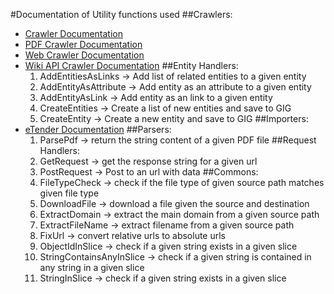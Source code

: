 #Documentation of Utility functions used
##Crawlers:
* [Crawler Documentation](crawlers/README.md)
* [PDF Crawler Documentation](crawlers/pdf_crawler/README.md)
* [Web Crawler Documentation](crawlers/web_crawler/README.md)
* [Wiki API Crawler Documentation](crawlers/wiki_api_crawler/README.md)
##Entity Handlers:
    1. AddEntitiesAsLinks -> Add list of related entities to a given entity
    2. AddEntityAsAttribute -> Add entity as an attribute to a given entity
    3. AddEntityAsLink -> Add entity as an link to a given entity
    4. CreateEntities -> Create a list of new entities and save to GIG
    5. CreateEntity -> Create a new entity and save to GIG
##Importers:
* [eTender Documentation](importers/etender/README.md)
##Parsers:
    1. ParsePdf -> return the string content of a given PDF file
##Request Handlers:
    1. GetRequest -> get the response string for a given url
    2. PostRequest -> Post to an url with data
##Commons:
    1. FileTypeCheck -> check if the file type of given source path matches given file type
    2. DownloadFile -> download a file given the source and destination
    3. ExtractDomain -> extract the main domain from a given source path
    4. ExtractFileName -> extract filename from a given source path
    5. FixUrl -> convert relative urls to absolute urls
    6. ObjectIdInSlice -> check if a given string exists in a given slice
    7. StringContainsAnyInSlice -> check if a given string is contained in any string in a given slice
    8. StringInSlice -> check if a given string exists in a given slice